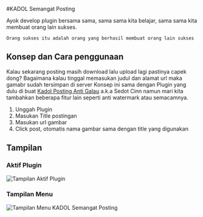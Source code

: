 #KADOL Semangat Posting

Ayok develop plugin bersama sama, sama sama kita belajar, sama sama kita membuat orang lain sukses.
```
Orang sukses itu adalah orang yang berhasil membuat orang lain sukses
```

## Konsep dan Cara penggunaan

Kalau sekarang posting masih download lalu upload lagi pastinya capek dong?
Bagaimana kalau tinggal memasukan judul dan alamat url maka gamabr sudah tersimpan di server
Konsep ini sama dengan Plugin yang dulu di buat [Kadol Posting Anti Galau](https://github.com/sinistance/Kadol-Posting-Anti-Galau) a.k.a Sedot Cinn namun mari kita tambahkan beberapa fitur lain seperti anti watermark atau semacamnya.

1. Unggah Plugin
2. Masukan Title postingan
3. Masukan url gambar
4. Click post, otomatis nama gambar sama dengan title yang digunakan

## Tampilan

### Aktif Plugin
![Tampilan Aktif Plugin](http://i.imgur.com/EUUBzcU.png)

### Tampilan Menu
![Tampilan Menu KADOL Semangat Posting](http://i.imgur.com/cYbiB2Q.png)



